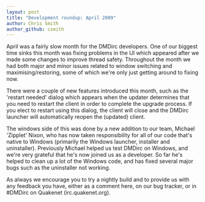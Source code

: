 ```yaml
---
layout: post
title: "Development roundup: April 2009"
author: Chris Smith
author_github: csmith
---
```

April was a fairly slow month for the DMDirc developers. One of our biggest time sinks this month was fixing problems in the UI which appeared after we made some changes to improve thread safety. Throughout the month we had both major and minor issues related to window switching and maximising/restoring, some of which we're only just getting around to fixing now.

There were a couple of new features introduced this month, such as the 'restart needed' dialog which appears when the updater determines that you need to restart the client in order to complete the upgrade process. If you elect to restart using this dialog, the client will close and the DMDirc launcher will automatically reopen the (updated) client.

The windows side of this was done by a new addition to our team, Michael 'Zipplet' Nixon, who has now taken responsibility for all of our code that's native to Windows (primarily the Windows launcher, installer and uninstaller). Previously Michael helped us test DMDirc on Windows, and we're very grateful that he's now joined us as a developer. So far he's helped to clean up a lot of the Windows code, and has fixed several major bugs such as the uninstaller not working.

As always we encourage you to try a nightly build and to provide us with any feedback you have, either as a comment here, on our bug tracker, or in #DMDirc on Quakenet (irc.quakenet.org).